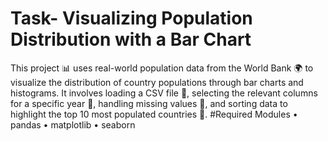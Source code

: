 # Task- Visualizing Population Distribution with a Bar Chart
This project 📊 uses real-world population data from the World Bank 🌍 to visualize the distribution of country populations through bar charts and histograms. It involves loading a CSV file 📂, selecting the relevant columns for a specific year 📅, handling missing values 🚫, and sorting data to highlight the top 10 most populated countries 🌆.
#Required Modules
• pandas
• matplotlib
• seaborn
